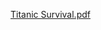 
[Titanic Survival.pdf](https://github.com/Vishwakbalaji/Power-BI/files/7248719/Titanic.Survival.pdf)
